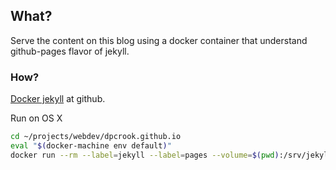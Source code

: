 
## What?

Serve the content on this blog using a docker container that understand
github-pages flavor of jekyll.


### How?

[Docker jekyll](https://github.com/jekyll/docker-jekyll) at github.

Run on OS X

```bash
cd ~/projects/webdev/dpcrook.github.io
eval "$(docker-machine env default)"
docker run --rm --label=jekyll --label=pages --volume=$(pwd):/srv/jekyll   -t -p 4000:4000 jekyll/pages jekyll serve
```
